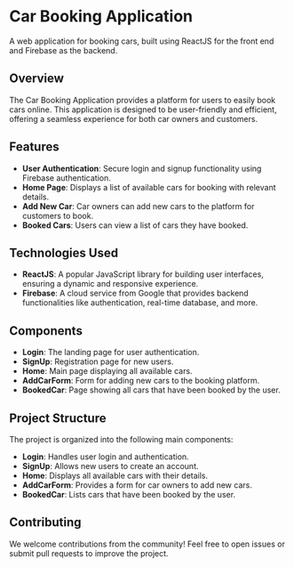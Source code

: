 # Car Booking Application

A web application for booking cars, built using ReactJS for the front end and Firebase as the backend.

## Overview

The Car Booking Application provides a platform for users to easily book cars online. This application is designed to be user-friendly and efficient, offering a seamless experience for both car owners and customers.

## Features

- **User Authentication**: Secure login and signup functionality using Firebase authentication.
- **Home Page**: Displays a list of available cars for booking with relevant details.
- **Add New Car**: Car owners can add new cars to the platform for customers to book.
- **Booked Cars**: Users can view a list of cars they have booked.

## Technologies Used

- **ReactJS**: A popular JavaScript library for building user interfaces, ensuring a dynamic and responsive experience.
- **Firebase**: A cloud service from Google that provides backend functionalities like authentication, real-time database, and more.

## Components

- **Login**: The landing page for user authentication.
- **SignUp**: Registration page for new users.
- **Home**: Main page displaying all available cars.
- **AddCarForm**: Form for adding new cars to the booking platform.
- **BookedCar**: Page showing all cars that have been booked by the user.

## Project Structure

The project is organized into the following main components:

- **Login**: Handles user login and authentication.
- **SignUp**: Allows new users to create an account.
- **Home**: Displays all available cars with their details.
- **AddCarForm**: Provides a form for car owners to add new cars.
- **BookedCar**: Lists cars that have been booked by the user.

## Contributing

We welcome contributions from the community! Feel free to open issues or submit pull requests to improve the project.
